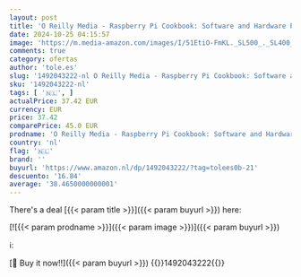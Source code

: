 ```yaml
---
layout: post
title: 'O Reilly Media - Raspberry Pi Cookbook: Software and Hardware Problems and Solutions'
date: 2024-10-25 04:15:57
image: 'https://m.media-amazon.com/images/I/51EtiO-FmKL._SL500_._SL400_.jpg'
comments: true
category: ofertas
author: 'tole.es'
slug: '1492043222-nl O Reilly Media - Raspberry Pi Cookbook: Software and...'
sku: '1492043222-nl'
tags: [ '🇳🇱', ]
actualPrice: 37.42 EUR
currency: EUR
price: 37.42
comparePrice: 45.0 EUR
prodname: 'O Reilly Media - Raspberry Pi Cookbook: Software and Hardware Problems and Solutions'
country: 'nl'
flag: '🇳🇱'
brand: ''
buyurl: 'https://www.amazon.nl/dp/1492043222/?tag=tolees0b-21'
descuento: '16.84'
average: '38.4650000000001'
---
```


There's a deal [{{< param title >}}]({{< param buyurl >}})  here:

[![{{< param prodname >}}]({{< param image >}})]({{< param buyurl >}})

ℹ️:


[🛒 Buy it now!!]({{< param buyurl >}})
{{<world>}}1492043222{{</world>}}
